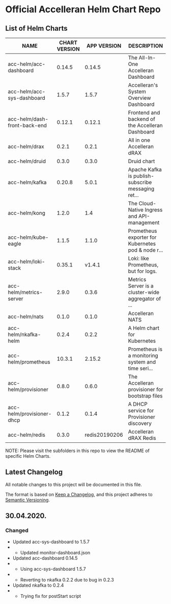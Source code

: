 # Official Accelleran Helm Chart Repo

## List of Helm Charts

|NAME   |CHART VERSION   |APP VERSION   |DESCRIPTION   |
|---|---|---|---|
|acc-helm/acc-dashboard        |0.14.5   |0.14.5          |The All-In-One Accelleran Dashboard   |
|acc-helm/acc-sys-dashboard    |1.5.7    |1.5.7           |Accelleran's System Overview Dashboard   |
|acc-helm/dash-front-back-end  |0.12.1   |0.12.1          |Frontend and backend of the Accelleran Dashboard   |
|acc-helm/drax                 |0.2.1    |0.2.1           |All in one Accelleran dRAX   |
|acc-helm/druid                |0.3.0    |0.3.0           |Druid chart   |
|acc-helm/kafka                |0.20.8   |5.0.1           |Apache Kafka is publish-subscribe messaging ret...   |
|acc-helm/kong                 |1.2.0    |1.4             |The Cloud-Native Ingress and API-management   |
|acc-helm/kube-eagle           |1.1.5    |1.1.0           |Prometheus exporter for Kubernetes pod & node r...   |
|acc-helm/loki-stack           |0.35.1   |v1.4.1       	  |Loki: like Prometheus, but for logs.
|acc-helm/metrics-server       |2.9.0    |0.3.6           |Metrics Server is a cluster-wide aggregator of ...   |
|acc-helm/nats                 |0.1.0    |0.1.0        	  |Accelleran NATS   |
|acc-helm/nkafka-helm          |0.2.4    |0.2.2           |A Helm chart for Kubernetes   |
|acc-helm/prometheus           |10.3.1   |2.15.2          |Prometheus is a monitoring system and time seri...   |
|acc-helm/provisioner          |0.8.0    |0.6.0           |The Accelleran provisioner for bootstrap files   |
|acc-helm/provisioner-dhcp     |0.1.2    |0.1.4           |A DHCP service for Provisioner discovery   |
|acc-helm/redis                |0.3.0    |redis20190206   |Accelleran dRAX Redis   |

NOTE: Please visit the subfolders in this repo to view the README of specific Helm Charts.

## Latest Changelog

All notable changes to this project will be documented in this file.

The format is based on [Keep a Changelog](https://keepachangelog.com/en/1.0.0/),
and this project adheres to [Semantic Versioning](https://semver.org/spec/v2.0.0.html).

## 30.04.2020.

### Changed

- Updated acc-sys-dashboard to 1.5.7
- - Updated monitor-dashboard.json
- Updated acc-dashboard 0.14.5
- - Using acc-sys-dashboard 1.5.7
- - Reverting to nkafka 0.2.2 due to bug in 0.2.3
- Updated nkafka to 0.2.4
- - Trying fix for postStart script
